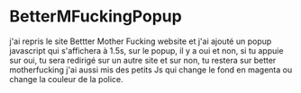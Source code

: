 # BetterMFuckingPopup
j'ai repris le site Bettter Mother Fucking website et j'ai ajouté un popup javascript qui s'affichera à 1.5s, sur le popup, il y a oui et non, si tu appuie sur oui, tu sera redirigé sur un autre site et sur non, tu restera sur better motherfucking
j'ai aussi mis des petits Js qui change le fond en magenta ou change la couleur de la police.
